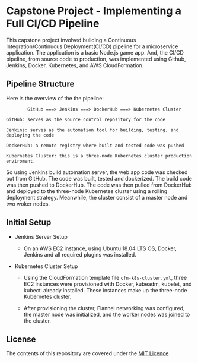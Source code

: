 # Capstone Project - Implementing a Full CI/CD Pipeline

This capstone project involved building a Continuous Integration/Continuous Deployment(CI/CD)
pipeline for a microservice application. The application is a basic Node.js game app. And, the
CI/CD pipeline, from source code to production, was implemented using Github, Jenkins, Docker,
Kubernetes, and AWS CloudFormation. 

## Pipeline Structure

Here is the overview of the the pipeline:

            GitHub ===> Jenkins ===> DockerHub ===> Kubernetes Cluster

    GitHub: serves as the source control repository for the code

    Jenkins: serves as the automation tool for building, testing, and deploying the code

    DockerHub: a remote registry where built and tested code was pushed

    Kubernetes Cluster: this is a three-node Kubernetes cluster production enviroment. 

So using Jenkins build automation server, the web app code was checked out from GitHub. The code 
was built, tested and dockerized. The build code was then pushed to DockerHub. The code was then
pulled from DockerHub and deployed to the three-node Kubernetes cluster using a rolling deployment 
strategy. Meanwhile, the cluster consist of a master node and two woker nodes. 


## Initial Setup

* Jenkins Server Setup
    - On an AWS EC2 instance, using Ubuntu 18.04 LTS OS, Docker, Jenkins and all required plugins 
      was installed. 

* Kubernetes Cluster Setup
    - Using the CloudFormation template file `cfn-k8s-cluster.yml`, three EC2 instances were
      provisioned with Docker, kubeadm, kubelet, and kubectl already installed. These instances
      make up the three-node Kubernetes cluster. 

    - After provisioning the cluster, Flannel networking was configured, the master node was
      initialized, and the worker nodes was joined to the cluster.

## License

The contents of this repository are covered under the [MIT Licence](#)
